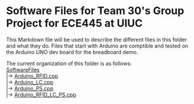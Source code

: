 # Software Files for Team 30's Group Project for ECE445 at UIUC

This Markdown file will be used to describe the different files in this folder and what they do. Files that start with Arduino are comptible and tested on the Arduino UNO dev board for the breadboard demo.   

The current organization of this folder is as follows:  
[SoftwareFiles](./)  
|-> [Arduino_RFID.cpp](./Arduino_RFID.cpp)  
|-> [Arduino_LC.cpp](./Arduino_LC.cpp)  
|-> [Arduino_PS.cpp](./Arduino_PS.cpp)  
|-> [Arduino_RFID_LC_PS.cpp](./Arduino_RFID_LC_PS.cpp)  

